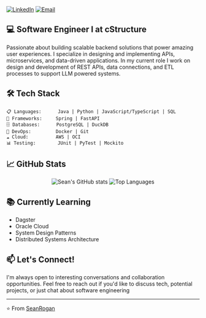 [![LinkedIn](https://img.shields.io/badge/LinkedIn-0077B5?style=for-the-badge&logo=linkedin&logoColor=white)](https://linkedin.com/in/seanrogandev) 
[![Email](https://img.shields.io/badge/Email-D14836?style=for-the-badge&logo=gmail&logoColor=white)](mailto:srogan88@gmail.com)

## 💻 Software Engineer I at cStructure

Passionate about building scalable backend solutions that power amazing user experiences. I specialize in designing and implementing APIs, microservices, and data-driven applications. In my current role I work on design and development of REST APIs, data connections, and ETL processes to support LLM powered systems. 

## 🛠️ Tech Stack

```
📋 Languages:      Java | Python | JavaScript/TypeScript | SQL
🔧 Frameworks:     Spring | FastAPI 
🗄️ Databases:      PostgreSQL | DuckDB
🚀 DevOps:         Docker | Git
☁️ Cloud:          AWS | OCI
📊 Testing:        JUnit | PyTest | Mockito
```

## 📈 GitHub Stats

<div align="center">
  <img src="https://github-readme-stats.vercel.app/api?username=SeanRogan&theme=radical&show_icons=true&count_private=true" alt="Sean's GitHub stats" />
  <img src="https://github-readme-stats.vercel.app/api/top-langs/?username=SeanRogan&layout=compact&theme=radical" alt="Top Languages" />
</div>


## 📚 Currently Learning 

- Dagster
- Oracle Cloud
- System Design Patterns
- Distributed Systems Architecture

## 📫 Let's Connect!

I'm always open to interesting conversations and collaboration opportunities. Feel free to reach out if you'd like to discuss tech, potential projects, or just chat about software engineering

---

⭐️ From [SeanRogan](https://github.com/SeanRogan)
